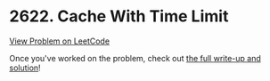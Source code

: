# 2622. Cache With Time Limit

[View Problem on LeetCode](https://leetcode.com/problems/cache-with-time-limit/)

Once you've worked on the problem, check out [the full write-up and solution](solution.md)!
